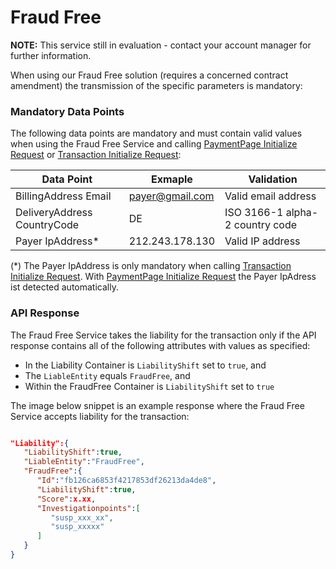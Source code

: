 # Fraud Free

<div class="warning">
  <p><strong>NOTE:</strong> This service still in evaluation - contact your account manager for further information.</p>
</div>

When using our Fraud Free solution (requires a concerned contract amendment) the transmission of the specific parameters is mandatory:

### <a name="ff-mandatory"></a> Mandatory Data Points
The following data points are mandatory and must contain valid values when using the Fraud Free Service and calling [PaymentPage Initialize Request](https://saferpay.github.io/jsonapi/index.html#Payment_v1_PaymentPage_Initialize) or [Transaction Initialize Request](https://saferpay.github.io/jsonapi/index.html#Payment_v1_Transaction_Initialize):

| Data Point  | Exmaple | Validation |
| ------------- | ------------- | ------------- |
| BillingAddress Email | payer@gmail.com  | Valid email address |
| DeliveryAddress CountryCode  | DE  | ISO 3166-1 alpha-2 country code |
| Payer IpAddress* | 212.243.178.130  | Valid IP address |


(*) The Payer IpAddress is only mandatory when calling [Transaction Initialize Request](https://saferpay.github.io/jsonapi/index.html#Payment_v1_Transaction_Initialize). With [PaymentPage Initialize Request](https://saferpay.github.io/jsonapi/index.html#Payment_v1_PaymentPage_Initialize) the Payer IpAdress ist detected automatically.


### <a name="ff-response"></a> API Response

The Fraud Free Service takes the liability for the transaction only if the API response contains all of the following attributes with values as specified:
-	In the Liability Container is `LiabilityShift` set to `true`, and
-	The `LiableEntity` equals `FraudFree`, and 
-	Within the FraudFree Container is  `LiabilityShift` set to `true`

The image below snippet is an example response where the Fraud Free Service accepts liability for the transaction: 

```json

"Liability":{ 
   "LiabilityShift":true,
   "LiableEntity":"FraudFree",
   "FraudFree":{ 
      "Id":"fb126ca6853f4217853df26213da4de8",
      "LiabilityShift":true,
      "Score":x.xx,
      "Investigationpoints":[ 
         "susp_xxx_xx",
         "susp_xxxxx"
      ]
   }
}

```
